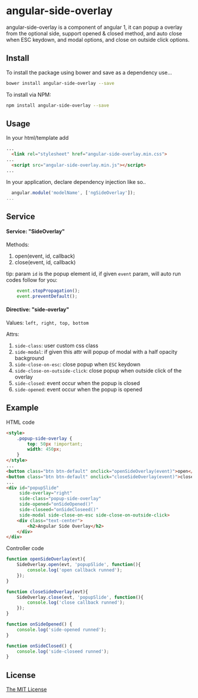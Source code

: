 # angular-side-overlay
angular-side-overlay is a component of angular 1, it can popup a overlay from the optional side, support opened &amp; closed method, and auto close when  ESC keydown, and modal options, and close on outside click options.

## Install
To install the package using bower and save as a dependency use...
```bash
bower install angular-side-overlay --save
```

To install via NPM:
```bash
npm install angular-side-overlay --save
```

## Usage
In your html/template add
```html
...
  <link rel="stylesheet" href="angular-side-overlay.min.css">
...
  <script src="angular-side-overlay.min.js"></script>
...

```

In your application, declare dependency injection like so..

```javascript
  angular.module('modelName', ['ngSideOverlay']);
...
```
## Service

#### Service: "SideOverlay"

Methods:
1. open(event, id, callback)
1. close(event, id, callback)

tip: param `id` is the popup element id, if given `event` param, will auto run codes follow for you:
```javascript
    event.stopPropagation();
    event.preventDefault();
```

#### Directive: "side-overlay"

Values: `left, right, top, bottom`

Attrs:
1. `side-class`: user custom css class
1. `side-modal`: if given this attr will popup of modal with a half opacity background
1. `side-close-on-esc`: close popup when `ESC` keydown
1. `side-close-on-outside-click`: close popup when outside click of the overlay
1. `side-closed`: event occur when the popup is closed
1. `side-opened`: event occur when the popup is opened


## Example

HTML code
```html
<style>
    .popup-side-overlay {
        top: 50px !important;
        width: 450px;
    }
</style>
...
<button class="btn btn-default" onclick="openSideOverlay(event)">open</button>
<button class="btn btn-default" onclick="closeSideOverlay(event)">close</button>
...
<div id="popupSlide"
     side-overlay="right"
     side-class="popup-side-overlay"
     side-opened="onSideOpened()"
     side-closeed="onSideCloseed()"
     side-modal side-close-on-esc side-close-on-outside-click>
    <div class="text-center">
        <h2>Angular Side Overlay</h2>
    </div>
</div>
```
Controller code
```javascript
function openSideOverlay(evt){
	SideOverlay.open(evt, 'popupSlide', function(){
		console.log('open callback runned');
	});
}

function closeSideOverlay(evt){
	SideOverlay.close(evt, 'popupSlide', function(){
		console.log('close callback runned');
	});
}

function onSideOpened() {
	console.log('side-opened runned');
}

function onSideClosed() {
	console.log('side-closeed runned');
}
```

## License
[The MIT License](LICENSE.md)
